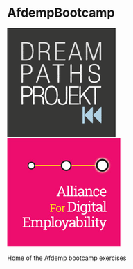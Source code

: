 # AfdempBootcamp

![dreamPathsProjekt]( /images/DreamPathsLogo.png )  ![Afdemp]( /images/afdemp.jpg )


Home of the Afdemp bootcamp exercises

